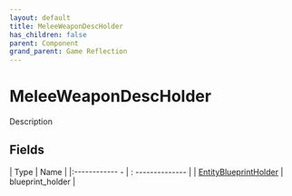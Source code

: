 ```yaml
---
layout: default
title: MeleeWeaponDescHolder
has_children: false
parent: Component
grand_parent: Game Reflection
---
```

# MeleeWeaponDescHolder
Description 

## Fields
| Type | Name |
|:------------ - | : -------------- |
| [EntityBlueprintHolder](game-reflection/components/entity_blueprint_holder.md) | blueprint_holder |
